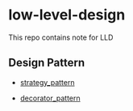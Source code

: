 # low-level-design

This repo contains note for LLD

## Design Pattern

- [strategy_pattern](./design_patterns/behavioral//strategy_pattern/doc/README.md)

- [decorator_pattern](./design_patterns/structural//decorator_pattern/img2.png)
